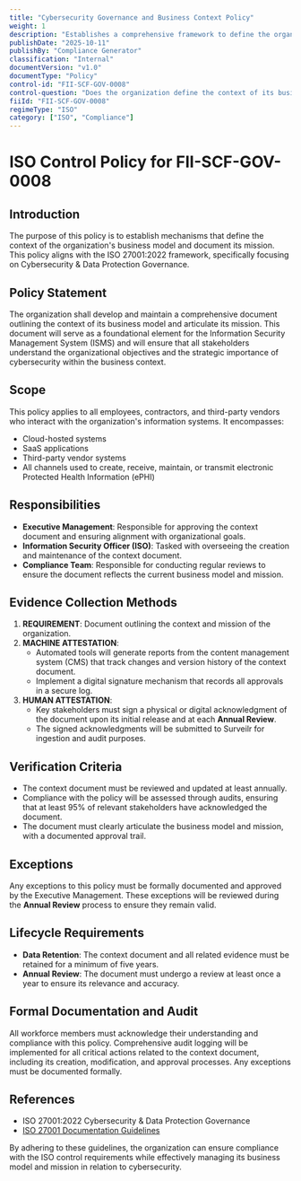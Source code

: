 ```yaml
---
title: "Cybersecurity Governance and Business Context Policy"
weight: 1
description: "Establishes a comprehensive framework to define the organizations business context and mission, ensuring alignment with cybersecurity governance and compliance requirements."
publishDate: "2025-10-11"
publishBy: "Compliance Generator"
classification: "Internal"
documentVersion: "v1.0"
documentType: "Policy"
control-id: "FII-SCF-GOV-0008"
control-question: "Does the organization define the context of its business model and document the mission of the organization?"
fiiId: "FII-SCF-GOV-0008"
regimeType: "ISO"
category: ["ISO", "Compliance"]
---
```


# ISO Control Policy for FII-SCF-GOV-0008

## Introduction
The purpose of this policy is to establish mechanisms that define the context of the organization's business model and document its mission. This policy aligns with the ISO 27001:2022 framework, specifically focusing on Cybersecurity & Data Protection Governance. 

## Policy Statement
The organization shall develop and maintain a comprehensive document outlining the context of its business model and articulate its mission. This document will serve as a foundational element for the Information Security Management System (ISMS) and will ensure that all stakeholders understand the organizational objectives and the strategic importance of cybersecurity within the business context.

## Scope
This policy applies to all employees, contractors, and third-party vendors who interact with the organization's information systems. It encompasses:
- Cloud-hosted systems
- SaaS applications
- Third-party vendor systems
- All channels used to create, receive, maintain, or transmit electronic Protected Health Information (ePHI)

## Responsibilities
- **Executive Management**: Responsible for approving the context document and ensuring alignment with organizational goals.
- **Information Security Officer (ISO)**: Tasked with overseeing the creation and maintenance of the context document.
- **Compliance Team**: Responsible for conducting regular reviews to ensure the document reflects the current business model and mission.

## Evidence Collection Methods
1. **REQUIREMENT**: Document outlining the context and mission of the organization.
2. **MACHINE ATTESTATION**: 
   - Automated tools will generate reports from the content management system (CMS) that track changes and version history of the context document.
   - Implement a digital signature mechanism that records all approvals in a secure log.
3. **HUMAN ATTESTATION**: 
   - Key stakeholders must sign a physical or digital acknowledgment of the document upon its initial release and at each **Annual Review**.
   - The signed acknowledgments will be submitted to Surveilr for ingestion and audit purposes.

## Verification Criteria
- The context document must be reviewed and updated at least annually.
- Compliance with the policy will be assessed through audits, ensuring that at least 95% of relevant stakeholders have acknowledged the document.
- The document must clearly articulate the business model and mission, with a documented approval trail.

## Exceptions
Any exceptions to this policy must be formally documented and approved by the Executive Management. These exceptions will be reviewed during the **Annual Review** process to ensure they remain valid.

## Lifecycle Requirements
- **Data Retention**: The context document and all related evidence must be retained for a minimum of five years.
- **Annual Review**: The document must undergo a review at least once a year to ensure its relevance and accuracy.

## Formal Documentation and Audit
All workforce members must acknowledge their understanding and compliance with this policy. Comprehensive audit logging will be implemented for all critical actions related to the context document, including its creation, modification, and approval processes. Any exceptions must be documented formally.

## References
- ISO 27001:2022 Cybersecurity & Data Protection Governance
- [ISO 27001 Documentation Guidelines](https://www.iso.org/iso-27001-information-security.html) 

By adhering to these guidelines, the organization can ensure compliance with the ISO control requirements while effectively managing its business model and mission in relation to cybersecurity.